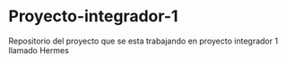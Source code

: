 # Proyecto-integrador-1
Repositorio del proyecto que se esta trabajando en proyecto integrador 1 llamado Hermes
